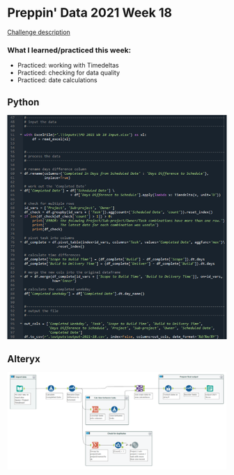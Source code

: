 # Preppin' Data 2021 Week 18

[Challenge description](https://preppindata.blogspot.com/2021/05/2021-week-18-prep-air-project-overruns.html)

### What I learned/practiced this week:
* Practiced: working with Timedeltas
* Practiced: checking for data quality
* Practiced: date calculations

## Python
<a href="preppin-data-2021-18.py">
<img src="img-python-code-2021-18.png?raw=true" alt="Python code">
</a>

## Alteryx
<a href="preppin-data-2021-18.yxzp">
<img src="img-alteryx-2021-18.png?raw=true" alt="Alteryx workflow">
</a>
